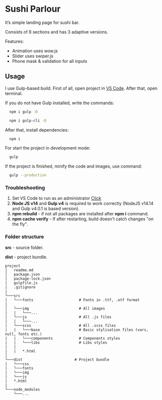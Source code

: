 # Sushi Parlour

It’s simple landing page for sushi bar.

Consists of 8 sections and has 3 adaptive versions.

Features:
* Animation uses wow.js
* Slider uses swiper.js
* Phone mask & validation for all inputs

## Usage

I use Gulp-based build. First of all, open project in [VS Code](https://code.visualstudio.com). After that, open terminal.

If you do not have Gulp installed, write the commands:

```bash
  npm i gulp -D

  npm i gulp-cli -D
```

After that, install dependencies:

```bash
  npm i
```

For start the project in development mode:

```bash
  gulp
```

If the project is finished, minify the code and images, use command:

```bash
  gulp --production
```

### Troubleshooting

1. Set VS Code to run as an administrator [Click](https://qastack.ru/programming/37700536/visual-studio-code-terminal-how-to-run-a-command-with-administrator-rights)
2. **Node JS v14** and **Gulp v4** is required to work correctly (NodeJS v14.14 and Gulp v4.0.1 is based version).
3. **npm rebuild** - if not all packages are installed after **npm i** command.
4. **npm cache verify** - If after restarting, build doesn't catch changes "on the fly".

### Folder structure

**src** - source folder.

**dist** - project bundle.

```
project
│   readme.md
│   package.json 
|   package-lock.json
|   gulpfile.js
|   .gitignore
|
└───src
│   └───fonts                     # Fonts in .ttf, .otf format
|
│   └───img                       # All images
|   |   └───...    
│   └───js                        # All .js files
|   |   └───...    
|   └───scss                      # All .scss files
|   |   └───base                  # Basic stylisation files (vars, null, fonts etc.)
|   |   └───components            # Components styles
|   |   └───libs                  # Libs styles
|   |
|   |   *.html
│   
└───dist                        # Project bundle
|   └───css
|   └───fonts
|   └───img
|   └───js
|   *.html
|
└───node_modules
    └───...
```
